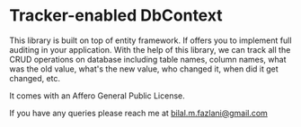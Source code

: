 Tracker-enabled DbContext
=========================

This library is built on top of entity framework. If offers you to implement full auditing in your application. With the help of this library, we can track all the CRUD operations on database including table names, column names, what was the old value, what's the new value,
who changed it, when did it get changed, etc.

It comes with an Affero General Public License.

If you have any queries please reach me at bilal.m.fazlani@gmail.com
